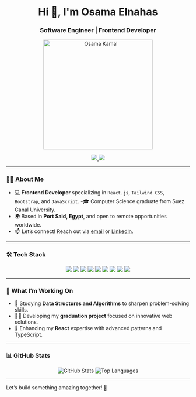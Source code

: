 <h1 align="center">Hi 👋, I'm Osama Elnahas</h1>
<h3 align="center">Software Engineer | Frontend Developer </h3>

<p align="center">
  <img src="https://cdn.dribbble.com/users/2131993/screenshots/4948736/thoughtworks-gif_dribbble.gif" alt="Osama Kamal" width="300"/>
</p>

<p align="center">
  <a href="http://www.linkedin.com/in/osama-elnahas">
    <img src="https://img.shields.io/badge/LinkedIn-blue?logo=linkedin&style=for-the-badge" />
  </a>
  <a href="mailto:osamaelnahas43@gmail.com">
    <img src="https://img.shields.io/badge/Email-D14836?logo=gmail&style=for-the-badge" />
  </a>
<!--   <a href="https://osamakamal.dev">
    <img src="https://img.shields.io/badge/Portfolio-00C897?logo=portfolio&style=for-the-badge" />
  </a> -->
</p>

---

### 👨‍💻 About Me

- 💻 **Frontend Developer** specializing in `React.js`, `Tailwind CSS`, `Bootstrap`, and `JavaScript`.
-🎓 Computer Science graduate from Suez Canal University.
- 🌍 Based in **Port Said, Egypt**, and open to remote opportunities worldwide.
- 📫 Let’s connect! Reach out via [email](mailto:osamaelnahas43@gmail.com) or [LinkedIn](http://www.linkedin.com/in/osama-elnahas).

---

### 🛠️ Tech Stack

<p align="center">
  <img src="https://img.shields.io/badge/JavaScript-F7DF1E?logo=javascript&style=flat-square" />
  <img src="https://img.shields.io/badge/React-61DAFB?logo=react&style=flat-square" />
  <img src="https://img.shields.io/badge/Tailwind_CSS-38B2AC?logo=tailwind-css&style=flat-square" />
  <img src="https://img.shields.io/badge/Bootstrap-7952B3?logo=bootstrap&style=flat-square" />
  <img src="https://img.shields.io/badge/HTML5-E34F26?logo=html5&style=flat-square" />
  <img src="https://img.shields.io/badge/CSS3-1572B6?logo=css3&style=flat-square" />
  <img src="https://img.shields.io/badge/Python-3776AB?logo=python&style=flat-square" />
  <img src="https://img.shields.io/badge/Git-F05032?logo=git&style=flat-square" />
  <img src="https://img.shields.io/badge/VS_Code-007ACC?logo=visual-studio-code&style=flat-square" />
</p>

---

### 🔧 What I’m Working On

- 🧠 Studying **Data Structures and Algorithms** to sharpen problem-solving skills.
- 👨‍💻 Developing my **graduation project** focused on innovative web solutions.
- 💼 Enhancing my **React** expertise with advanced patterns and TypeScript.

---

### 📊 GitHub Stats

<p align="center">
  <img src="https://github-readme-stats.vercel.app/api?username=OsamaElnahas&show_icons=true&theme=radical" alt="GitHub Stats" />
  <img src="https://github-readme-stats.vercel.app/api/top-langs/?username=OsamaElnahas&layout=compact&theme=radical" alt="Top Languages" />
</p>

---

Let’s build something amazing together! 🚀

